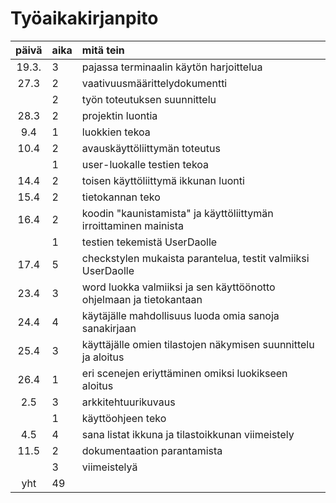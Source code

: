 # Työaikakirjanpito

| päivä | aika | mitä tein  |
| :----:|:-----| :-----|
| 19.3. | 3    | pajassa terminaalin käytön harjoittelua |
| 27.3  | 2    | vaativuusmäärittelydokumentti |
|       | 2    | työn toteutuksen suunnittelu|
| 28.3  | 2    | projektin luontia|
| 9.4   | 1    | luokkien tekoa|
| 10.4  | 2    | avauskäyttöliittymän toteutus|
|       | 1    | user-luokalle testien tekoa|
| 14.4  | 2    | toisen käyttöliittymä ikkunan luonti|
| 15.4  | 2    | tietokannan teko|
| 16.4  | 2    | koodin "kaunistamista" ja käyttöliittymän irroittaminen mainista|
|       | 1    | testien tekemistä UserDaolle |
| 17.4  | 5    | checkstylen mukaista parantelua, testit valmiiksi UserDaolle|
| 23.4  | 3    | word luokka valmiiksi ja sen käyttöönotto ohjelmaan ja tietokantaan|
| 24.4  | 4    | käytäjälle mahdollisuus luoda omia sanoja sanakirjaan|
| 25.4  | 3    | käyttäjälle omien tilastojen näkymisen suunnittelu ja aloitus|
| 26.4  | 1    | eri scenejen eriyttäminen omiksi luokikseen aloitus|
| 2.5   | 3    | arkkitehtuurikuvaus|
|       | 1    | käyttöohjeen teko|
| 4.5   | 4    | sana listat ikkuna ja tilastoikkunan viimeistely|
| 11.5  | 2    | dokumentaation parantamista|
|       | 3    | viimeistelyä|
| yht   | 49   |



